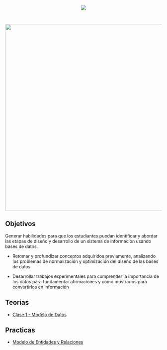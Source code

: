 ﻿

<div align="center"> 
<img src="https://readme-typing-svg.demolab.com?font=Fira+Code&size=25&duration=1200&pause=1000&color=fc6c84&center=true&width=435&lines= Base de datos 1(BD1) "/>
</div>

﻿<div align="center"> 
<img width="600"  src="https://64.media.tumblr.com/bccb46199b1814324980afce00f4fb23/tumblr_p05avlHqlt1uy5z3wo1_1280.gifv">


</div>

<h2>Objetivos</h2>

Generar habilidades para que los estudiantes puedan identificar y abordar las etapas de diseño y
desarrollo de un sistema de información usando bases de datos.

  - Retomar y profundizar conceptos adquiridos previamente, analizando los problemas de normalización y optimización del diseño de las bases de datos.
  
  - Desarrollar trabajos experimentales para comprender la importancia de los datos para fundamentar afirmaciones y como mostrarlos para convertirlos en información

<h2>Teorias</h2>

- [Clase 1 - Modelo de Datos ](/Teorias/2024-08-14_Bases%de%Datos%1_clase_01_Modelo%de%Datos.pdf)



<h2>Practicas</h2>

- [Modelo de Entidades y Relaciones](/Practica%1/Practica1.md)

